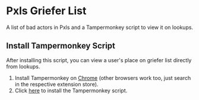 # Pxls Griefer List

A list of bad actors in Pxls and a Tampermonkey script to view it on lookups.

## Install Tampermonkey Script

After installing this script, you can view a user's place on griefer list directly from lookups.

1. Install Tampermonkey on [Chrome](https://chrome.google.com/webstore/detail/tampermonkey/dhdgffkkebhmkfjojejmpbldmpobfkfo) (other browsers work too, just search in the respective extension store).
2. Click [here](https://github.com/haykam821/Pxls-Griefer-List/raw/master/script.user.js) to install the Tampermonkey script.
